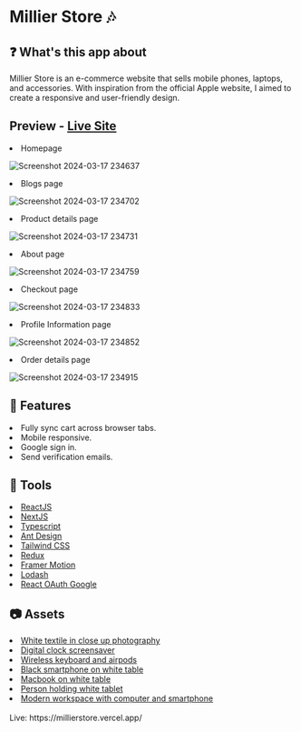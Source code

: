 # Millier Store 🎶

## ❓ What's this app about
Millier Store is an e-commerce website that sells mobile phones, laptops, and accessories. With inspiration from the official Apple website, I aimed to create a responsive and user-friendly design.
## Preview - [Live Site](https://millierstore.vercel.app/)
<li>Homepage</li>

![Screenshot 2024-03-17 234637](https://github.com/holimm/millierstore/assets/95845053/a62a9b2f-d855-4173-a8bd-274573d7f0b6)
<li>Blogs page</li>

![Screenshot 2024-03-17 234702](https://github.com/holimm/millierstore/assets/95845053/c69031ca-843a-49cb-9dcf-ed7478fe9634)
<li>Product details page</li>

![Screenshot 2024-03-17 234731](https://github.com/holimm/millierstore/assets/95845053/b4923a1f-89eb-4176-adbd-b4af6d4aef20)
<li>About page</li>

![Screenshot 2024-03-17 234759](https://github.com/holimm/millierstore/assets/95845053/bb5c00c5-3019-44f1-a780-ee07032d0520)
<li>Checkout page</li>

![Screenshot 2024-03-17 234833](https://github.com/holimm/millierstore/assets/95845053/9658c49e-af84-4b88-9045-b5dbdbd81bdd)
<li>Profile Information page</li>

![Screenshot 2024-03-17 234852](https://github.com/holimm/millierstore/assets/95845053/733bf307-5ee9-41d0-81a3-b56a339e90b4)
<li>Order details page</li>

![Screenshot 2024-03-17 234915](https://github.com/holimm/millierstore/assets/95845053/f6c6e8a2-2afe-4d61-9e8a-3b22cb8ac9b0)


## 🔑 Features
<li>Fully sync cart across browser tabs.</li>
<li>Mobile responsive.</li>
<li>Google sign in.</li>
<li>Send verification emails.</li>

## 🔧 Tools
<li><a href="https://reactjs.org/">ReactJS</a></li>
<li><a href="https://nextjs.org/">NextJS</a></li>
<li><a href="https://www.typescriptlang.org/">Typescript</a></li>
<li><a href="https://ant.design/">Ant Design</a></li>
<li><a href="https://tailwindcss.com/">Tailwind CSS</a></li>
<li><a href="https://redux.js.org/">Redux</a></li>
<li><a href="https://www.framer.com/motion/">Framer Motion</a></li>
<li><a href="https://lodash.com/">Lodash</a></li>
<li><a href="https://www.npmjs.com/package/@react-oauth/google">React OAuth Google</a></li>

## 📷 Assets
<li><a href="https://unsplash.com/photos/white-textile-in-close-up-photography-yekIZ4ltv1o">White textile in close up photography</a></li>
<li><a href="https://www.pexels.com/video/digital-clock-screensaver-5087427/">Digital clock screensaver</a></li>
<li><a href="https://www.pexels.com/photo/wireless-keyboard-and-airpods-case-next-to-glasses-5364936/">Wireless keyboard and airpods</a></li>
<li><a href="https://www.pexels.com/photo/black-android-smartphone-on-white-table-5083491/">Black smartphone on white table</a></li>
<li><a href="https://www.pexels.com/photo/macbook-mockup-on-white-table-8532637/">Macbook on white table</a></li>
<li><a href="https://www.pexels.com/photo/person-holding-white-tablet-computer-4065885/">Person holding white tablet</a></li>
<li><a href="https://www.pexels.com/photo/modern-workspace-with-computer-and-smartphone-on-table-6044829/">Modern workspace with computer and smartphone</a></li>
<br>
Live: https://millierstore.vercel.app/




